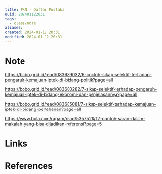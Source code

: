 ```yaml
---
title: PKN - Daftar Pustaka
uuid: 202401122031
tags:
  - class/note
aliases:
created: 2024-01-12 20:31
modified: 2024-01-12 20:31
---
```


# Note

https://bobo.grid.id/read/083689032/6-contoh-sikap-selektif-terhadap-pengaruh-kemajuan-iptek-di-bidang-politik?page=all

https://bobo.grid.id/read/083680282/7-sikap-selektif-terhadap-pengaruh-kemajuan-iptek-di-bidang-ekonomi-dan-penjelasannya?page=all

https://bobo.grid.id/read/083685081/7-sikap-selektif-terhadap-kemajuan-iptek-di-bidang-pertahanan?page=all

https://www.bola.com/ragam/read/5357528/12-contoh-saran-dalam-makalah-yang-bisa-dijadikan-referensi?page=5
# Links

# References
